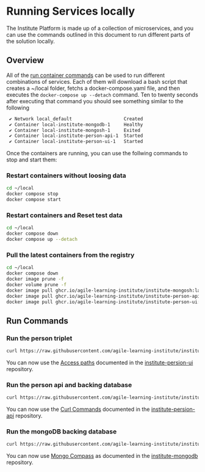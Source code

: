 # Running Services locally

The Institute Platform is made up of a collection of microservices, and you can use the commands outlined in this document to run different parts of the solution locally.

## Overview

All of the [run container commands](#run-commands) can be used to run different combinations of services. Each of them will download a bash script that creates a ~/local folder, fetchs a docker-compose.yaml file, and then executes the ```docker-compose up --detach``` command. Ten to twenty seconds after executing that command you should see something similar to the following

```bash
 ✔ Network local_default                   Created
 ✔ Container local-institute-mongodb-1     Healthy
 ✔ Container local-institute-mongosh-1     Exited
 ✔ Container local-institute-person-api-1  Started
 ✔ Container local-institute-person-ui-1   Started
 ```

Once the containers are running, you can use the follwing commands to stop and start them:

### Restart containers without loosing data

```bash
cd ~/local
docker compose stop
docker compose start
```

### Restart containers and Reset test data

```bash
cd ~/local
docker compose down
docker compose up --detach
```

### Pull the latest containers from the registry

```bash
cd ~/local
docker compose down
docker image prune -f
docker volume prune -f
docker image pull ghcr.io/agile-learning-institute/institute-mongosh:latest
docker image pull ghcr.io/agile-learning-institute/institute-person-api:latest
docker image pull ghcr.io/agile-learning-institute/institute-person-ui:latest
```

## Run Commands

### Run the person triplet

```bash
curl https://raw.githubusercontent.com/agile-learning-institute/institute/main/docker-compose/run-local-person.sh | /bin/bash
```

You can now use the [Access paths](https://github.com/agile-learning-institute/institute-person-ui#access-paths) documented in the [institute-persion-ui](https://github.com/agile-learning-institute/institute-person-ui) repository.

### Run the person api and backing database

```bash
curl https://raw.githubusercontent.com/agile-learning-institute/institute/main/docker-compose/run-local-person-api.sh | /bin/bash
```

You can now use the [Curl Commands](https://github.com/agile-learning-institute/institute-person-api#local-api-testing-with-curl) documented in the [institute-persion-api](https://github.com/agile-learning-institute/institute-person-api) repository.

### Run the mongoDB backing database

```bash
curl https://raw.githubusercontent.com/agile-learning-institute/institute/main/docker-compose/run-local-db.sh | /bin/bash
```

You can now use [Mongo Compass](https://github.com/agile-learning-institute/institute-mongodb#optionally) as documented in the [institute-mongodb](https://github.com/agile-learning-institute/institute-mongodb) repository.
